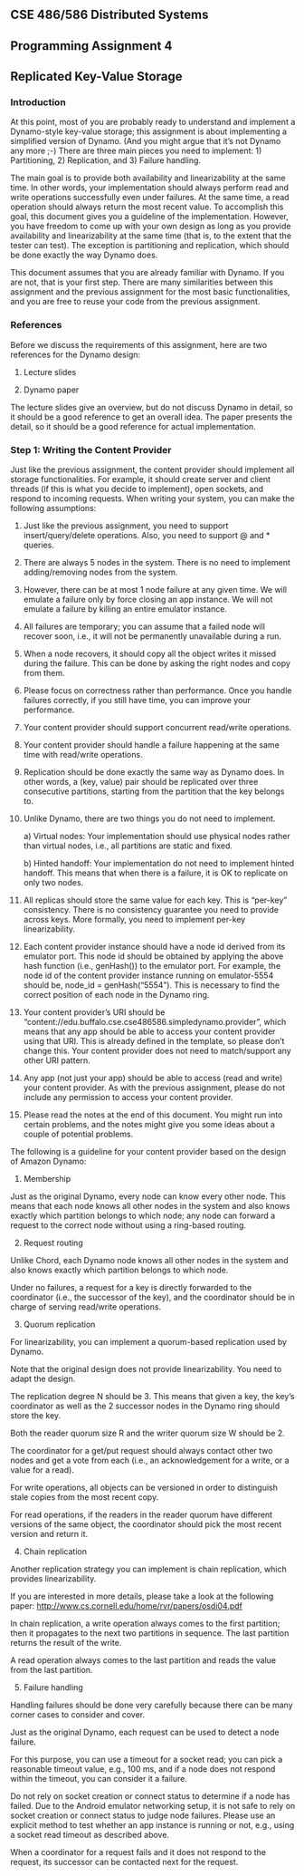 <h2>CSE 486/586 Distributed Systems</h2>
<h2>Programming Assignment 4</h2>
<h2>Replicated Key-Value Storage</h2>
<h3>Introduction</h3>
At this point, most of you are probably ready to understand and implement a Dynamo-style key-value storage; this assignment is about implementing a simplified version of Dynamo. (And you might argue that it’s not Dynamo any more ;-) There are three main pieces you need to implement: 1) Partitioning, 2) Replication, and 3) Failure handling.

The main goal is to provide both availability and linearizability at the same time. In other words, your implementation should always perform read and write operations successfully even under failures. At the same time, a read operation should always return the most recent value. To accomplish this goal, this document gives you a guideline of the implementation. However, you have freedom to come up with your own design as long as you provide availability and linearizability at the same time (that is, to the extent that the tester can test). The exception is partitioning and replication, which should be done exactly the way Dynamo does.

This document assumes that you are already familiar with Dynamo. If you are not, that is your first step. There are many similarities between this assignment and the previous assignment for the most basic functionalities, and you are free to reuse your code from the previous assignment.

<h3>References</h3>
Before we discuss the requirements of this assignment, here are two references for the Dynamo design:
  
  1) Lecture slides
  
  2) Dynamo paper

The lecture slides give an overview, but do not discuss Dynamo in detail, so it should be a good reference to get an overall idea. The paper presents the detail, so it should be a good reference for actual implementation.

<h3>Step 1: Writing the Content Provider</h3>
Just like the previous assignment, the content provider should implement all storage functionalities. For example, it should create server and client threads (if this is what you decide to implement), open sockets, and respond to incoming requests. When writing your system, you can make the following assumptions:
  
  1) Just like the previous assignment, you need to support insert/query/delete operations. Also, you need to support @ and * queries.
  
  2) There are always 5 nodes in the system. There is no need to implement adding/removing nodes from the system.
     
  3) However, there can be at most 1 node failure at any given time. We will emulate a failure only by force closing an app instance. We      will not emulate a failure by killing an entire emulator instance.

  4) All failures are temporary; you can assume that a failed node will recover soon, i.e., it will not be permanently unavailable            during a run.
  5) When a node recovers, it should copy all the object writes it missed during the failure. This can be done by asking the right nodes      and copy from them.

  6) Please focus on correctness rather than performance. Once you handle failures correctly, if you still have time, you can improve        your performance.

  7) Your content provider should support concurrent read/write operations.

  8) Your content provider should handle a failure happening at the same time with read/write operations.
  
  9) Replication should be done exactly the same way as Dynamo does. In other words, a (key, value) pair should be replicated over three      consecutive partitions, starting from the partition that the key belongs to.

  10) Unlike Dynamo, there are two things you do not need to implement.

        a) Virtual nodes: Your implementation should use physical nodes rather than virtual nodes, i.e., all partitions are static and              fixed.

        b) Hinted handoff: Your implementation do not need to implement hinted handoff. This means that when there is a failure, it is              OK to replicate on only two nodes.
        
  11) All replicas should store the same value for each key. This is “per-key” consistency. There is no consistency guarantee you need         to provide across keys. More formally, you need to implement per-key linearizability.
  
  12) Each content provider instance should have a node id derived from its emulator port. This node id should be obtained by applying         the above hash function (i.e., genHash()) to the emulator port. For example, the node id of the content provider instance running       on emulator-5554 should be, node_id = genHash(“5554”). This is necessary to find the correct position of each node in the Dynamo         ring.

  13) Your content provider’s URI should be “content://edu.buffalo.cse.cse486586.simpledynamo.provider”, which means that any app should       be able to access your content provider using that URI. This is already defined in the template, so please don’t change this. Your       content provider does not need to match/support any other URI pattern.

  14) Any app (not just your app) should be able to access (read and write) your content provider. As with the previous assignment,           please do not include any permission to access your content provider.

  15) Please read the notes at the end of this document. You might run into certain problems, and the notes might give you some ideas         about a couple of potential problems.

The following is a guideline for your content provider based on the design of Amazon Dynamo:

1) Membership

Just as the original Dynamo, every node can know every other node. This means that each node knows all other nodes in the system and also knows exactly which partition belongs to which node; any node can forward a request to the correct node without using a ring-based routing.

2) Request routing

Unlike Chord, each Dynamo node knows all other nodes in the system and also knows exactly which partition belongs to which node.

Under no failures, a request for a key is directly forwarded to the coordinator (i.e., the successor of the key), and the coordinator should be in charge of serving read/write operations.

3) Quorum replication

For linearizability, you can implement a quorum-based replication used by Dynamo.

Note that the original design does not provide linearizability. You need to adapt the design.

The replication degree N should be 3. This means that given a key, the key’s coordinator as well as the 2 successor nodes in the Dynamo ring should store the key.

Both the reader quorum size R and the writer quorum size W should be 2.

The coordinator for a get/put request should always contact other two nodes and get a vote from each (i.e., an acknowledgement for a write, or a value for a read).

For write operations, all objects can be versioned in order to distinguish stale copies from the most recent copy.

For read operations, if the readers in the reader quorum have different versions of the same object, the coordinator should pick the most recent version and return it.

4) Chain replication

Another replication strategy you can implement is chain replication, which provides linearizability.

If you are interested in more details, please take a look at the following paper: http://www.cs.cornell.edu/home/rvr/papers/osdi04.pdf

In chain replication, a write operation always comes to the first partition; then it propagates to the next two partitions in sequence. The last partition returns the result of the write.

A read operation always comes to the last partition and reads the value from the last partition.

5) Failure handling

Handling failures should be done very carefully because there can be many corner cases to consider and cover.

Just as the original Dynamo, each request can be used to detect a node failure.

For this purpose, you can use a timeout for a socket read; you can pick a reasonable timeout value, e.g., 100 ms, and if a node does not respond within the timeout, you can consider it a failure.

Do not rely on socket creation or connect status to determine if a node has failed. Due to the Android emulator networking setup, it is not safe to rely on socket creation or connect status to judge node failures. Please use an explicit method to test whether an app instance is running or not, e.g., using a socket read timeout as described above.

When a coordinator for a request fails and it does not respond to the request, its successor can be contacted next for the request.
